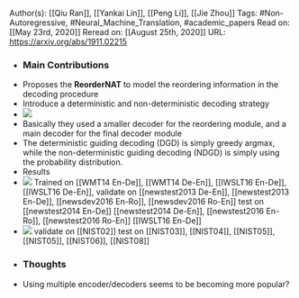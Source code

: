 Author(s): [[Qiu Ran]], [[Yankai Lin]], [[Peng Li]], [[Jie Zhou]]
Tags: #Non-Autoregressive, #Neural_Machine_Translation, #academic_papers
Read on: [[May 23rd, 2020]]
Reread on: [[August 25th, 2020]]
URL: https://arxiv.org/abs/1911.02215
- ### Main Contributions
- Proposes the **ReorderNAT** to model the reordering information in the decoding procedure
- Introduce a deterministic and non-deterministic decoding strategy
- ![](https://firebasestorage.googleapis.com/v0/b/firescript-577a2.appspot.com/o/imgs%2Fapp%2FPaperReadings%2FAGwzUIF_4s.png?alt=media&token=20d8fa98-612f-4c93-88ca-46c8e6311c35)
- Basically they used a smaller decoder for the reordering module, and a main decoder for the final decoder module
- The deterministic guiding decoding (DGD) is simply greedy argmax, while the non-deterministic guiding decoding (NDGD) is simply using the probability distribution.
- Results
- ![](https://firebasestorage.googleapis.com/v0/b/firescript-577a2.appspot.com/o/imgs%2Fapp%2FPaperReadings%2FqJG0GCMfiu.png?alt=media&token=f0ad8f77-d31f-41a1-a2a4-5fd9a0d2046a)
Trained on [[WMT14 En-De]], [[WMT14 De-En]], [[IWSLT16 En-De]], [[IWSLT16 De-En]], 
validate on [[newstest2013 De-En]], [[newstest2013 En-De]], [[newsdev2016 En-Ro]], [[newsdev2016 Ro-En]]
test on [[newstest2014 En-De]] [[newstest2014 De-En]], [[newstest2016 En-Ro]], [[newstest2016 Ro-En]] [[IWSLT16 En-De]]
- ![](https://firebasestorage.googleapis.com/v0/b/firescript-577a2.appspot.com/o/imgs%2Fapp%2FPaperReadings%2FWMSjd6mJlH.png?alt=media&token=b0b083dd-df8c-40fc-a389-4b8c755da82e)
validate on [[NIST02]]
test on [[NIST03]], [[NIST04]], [[NIST05]], [[NIST05]], [[NIST06]], [[NIST08]] 
- ### Thoughts
- Using multiple encoder/decoders seems to be becoming more popular?
